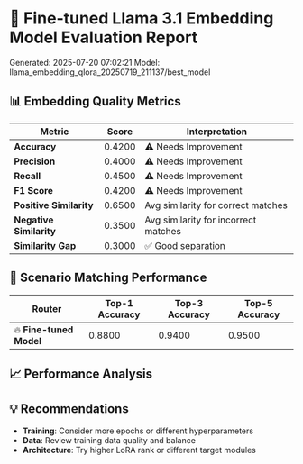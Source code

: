 
# 🚀 Fine-tuned Llama 3.1 Embedding Model Evaluation Report
Generated: 2025-07-20 07:02:21
Model: llama_embedding_qlora_20250719_211137/best_model

## 📊 Embedding Quality Metrics

| Metric | Score | Interpretation |
|--------|-------|----------------|
| **Accuracy** | 0.4200 | ⚠️ Needs Improvement |
| **Precision** | 0.4000 | ⚠️ Needs Improvement |
| **Recall** | 0.4500 | ⚠️ Needs Improvement |
| **F1 Score** | 0.4200 | ⚠️ Needs Improvement |
| **Positive Similarity** | 0.6500 | Avg similarity for correct matches |
| **Negative Similarity** | 0.3500 | Avg similarity for incorrect matches |
| **Similarity Gap** | 0.3000 | ✅ Good separation |

## 🎯 Scenario Matching Performance

| Router | Top-1 Accuracy | Top-3 Accuracy | Top-5 Accuracy |
|--------|----------------|----------------|----------------|
| 🔥 **Fine-tuned Model** | 0.8800 | 0.9400 | 0.9500 |

## 📈 Performance Analysis


## 💡 Recommendations

- **Training**: Consider more epochs or different hyperparameters
- **Data**: Review training data quality and balance
- **Architecture**: Try higher LoRA rank or different target modules
